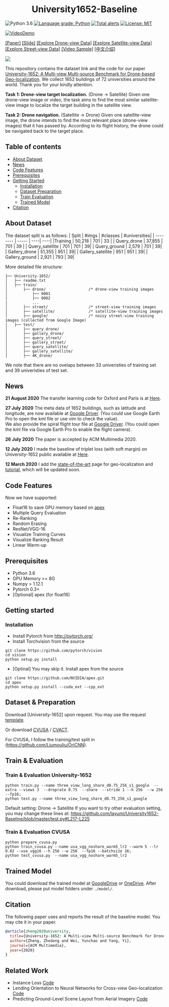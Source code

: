 <h1 align="center"> University1652-Baseline </h1>

![Python 3.6](https://img.shields.io/badge/python-3.6-green.svg)
[![Language grade: Python](https://img.shields.io/lgtm/grade/python/g/layumi/Person_reID_baseline_pytorch.svg?logo=lgtm&logoWidth=18)](https://lgtm.com/projects/g/layumi/Person_reID_baseline_pytorch/context:python)
[![Total alerts](https://img.shields.io/lgtm/alerts/g/layumi/Person_reID_baseline_pytorch.svg?logo=lgtm&logoWidth=18)](https://lgtm.com/projects/g/layumi/Person_reID_baseline_pytorch/alerts/)
[![License: MIT](https://img.shields.io/badge/License-MIT-green.svg)](https://opensource.org/licenses/MIT)

[![VideoDemo](https://github.com/layumi/University1652-Baseline/blob/master/docs/index_files/youtube1.png)](https://www.youtube.com/embed/dzxXPp8tVn4?vq=hd1080)

[[Paper]](https://arxiv.org/abs/2002.12186) 
[[Slide]](http://zdzheng.xyz/ACM-MM-Talk.pdf)
[[Explore Drone-view Data]](https://github.com/layumi/University1652-Baseline/blob/master/docs/index_files/sample_drone.jpg?raw=true)
[[Explore Satellite-view Data]](https://github.com/layumi/University1652-Baseline/blob/master/docs/index_files/sample_satellite.jpg?raw=true)
[[Explore Street-view Data]](https://github.com/layumi/University1652-Baseline/blob/master/docs/index_files/sample_street.jpg?raw=true)
[[Video Sample]](https://www.youtube.com/embed/dzxXPp8tVn4?vq=hd1080)
[[中文介绍]](https://zhuanlan.zhihu.com/p/110987552)

![](https://github.com/layumi/University1652-Baseline/blob/master/docs/index_files/Data.jpg)

This repository contains the dataset link and the code for our paper [University-1652: A Multi-view Multi-source Benchmark for Drone-based Geo-localization](https://arxiv.org/abs/2002.12186). We collect 1652 buildings of 72 universities around the world. Thank you for your kindly attention.

**Task 1: Drone-view target localization.** (Drone -> Satellite) Given one drone-view image or video, the task aims to find the most similar satellite-view image to localize the target building in the satellite view. 

**Task 2: Drone navigation.** (Satellite -> Drone) Given one satellite-view image, the drone intends to find the most relevant place (drone-view images) that it has passed by. According to its flight history, the drone could be navigated back to the target place.

## Table of contents
* [About Dataset](#about-dataset)
* [News](#news)
* [Code Features](#code-features)
* [Prerequisites](#prerequisites)
* [Getting Started](#getting-started)
    * [Installation](#installation)
    * [Dataset Preparation](#dataset--preparation)
    * [Train Evaluation ](#train--evaluation)
    * [Trained Model](#trained--model)
* [Citation](#citation)

## About Dataset
The dataset split is as follows: 
| Split | #imgs | #classes | #universities|
| --------   | -----  | ----| ----|
|Training | 50,218 | 701 | 33 |
| Query_drone | 37,855 | 701 |  39 |
| Query_satellite | 701 | 701 | 39|
| Query_ground | 2,579 | 701 | 39|
| Gallery_drone | 51,355 | 951 | 39|
| Gallery_satellite |  951 | 951 | 39|
| Gallery_ground | 2,921 | 793  | 39|

More detailed file structure:
```
├── University-1652/
│   ├── readme.txt
│   ├── train/
│       ├── drone/                   /* drone-view training images 
│           ├── 0001
|           ├── 0002
|           ...
│       ├── street/                  /* street-view training images 
│       ├── satellite/               /* satellite-view training images       
│       ├── google/                  /* noisy street-view training images (collected from Google Image)
│   ├── test/
│       ├── query_drone/  
│       ├── gallery_drone/  
│       ├── query_street/  
│       ├── gallery_street/ 
│       ├── query_satellite/  
│       ├── gallery_satellite/ 
│       ├── 4K_drone/
```

We note that there are no ovelaps between 33 univeristies of training set and 39 univeristies of test set.

## News
**21 August 2020** The transfer learning code for Oxford and Paris is at [Here](https://github.com/layumi/cnnimageretrieval-pytorch/blob/master/cirtorch/examples/test_My1652model.py).

**27 July 2020** The meta data of 1652 buildings, such as latitude and longitude, are now available at [Google Driver](https://drive.google.com/file/d/1PL8fVky9KZg7XESsuS5NCsYRyYAwui3S/view?usp=sharing). (You could use Google Earth Pro to open the kml file or use vim to check the value).  
We also provide the spiral flight tour file at [Google Driver](https://drive.google.com/file/d/1EW5Esi72tPcfL3zmoHYpufKj_SXrY-xE/view?usp=sharing). (You could open the kml file via Google Earth Pro to enable the flight camera).  

**26 July 2020** The paper is accepted by ACM Multimedia 2020.

**12 July 2020** I made the baseline of triplet loss (with soft margin) on University-1652 public available at [Here](https://github.com/layumi/University1652-triplet-loss).

**12 March 2020** I add the [state-of-the-art](https://github.com/layumi/University1652-Baseline/tree/master/State-of-the-art) page for geo-localization and [tutorial](https://github.com/layumi/University1652-Baseline/tree/master/tutorial), which will be updated soon.

## Code Features
Now we have supported:
- Float16 to save GPU memory based on [apex](https://github.com/NVIDIA/apex)
- Multiple Query Evaluation
- Re-Ranking
- Random Erasing
- ResNet/VGG-16
- Visualize Training Curves
- Visualize Ranking Result
- Linear Warm-up 

## Prerequisites

- Python 3.6
- GPU Memory >= 8G
- Numpy > 1.12.1
- Pytorch 0.3+
- [Optional] apex (for float16) 

## Getting started
### Installation
- Install Pytorch from http://pytorch.org/
- Install Torchvision from the source
```
git clone https://github.com/pytorch/vision
cd vision
python setup.py install
```
- [Optinal] You may skip it. Install apex from the source
```
git clone https://github.com/NVIDIA/apex.git
cd apex
python setup.py install --cuda_ext --cpp_ext
```

## Dataset & Preparation
Download [University-1652] upon request. You may use the request [template](https://github.com/layumi/University1652-Baseline/blob/master/Request.md).

Or download [CVUSA](http://cs.uky.edu/~jacobs/datasets/cvusa/) / [CVACT](https://github.com/Liumouliu/OriCNN). 

For CVUSA, I follow the training/test split in (https://github.com/Liumouliu/OriCNN). 

## Train & Evaluation 
### Train & Evaluation University-1652
```
python train.py --name three_view_long_share_d0.75_256_s1_google  --extra --views 3  --droprate 0.75  --share  --stride 1 --h 256  --w 256 --fp16; 
python test.py --name three_view_long_share_d0.75_256_s1_google
```

Default setting: Drone -> Satellite
If you want to try other evaluation setting, you may change these lines at: https://github.com/layumi/University1652-Baseline/blob/master/test.py#L217-L225

### Train & Evaluation CVUSA
```
python prepare_cvusa.py
python train_cvusa.py --name usa_vgg_noshare_warm5_lr2 --warm 5 --lr 0.02 --use_vgg16 --h 256 --w 256  --fp16 --batchsize 16;
python test_cvusa.py  --name usa_vgg_noshare_warm5_lr2 
```

## Trained Model

You could download the trained model at [GoogleDrive](https://drive.google.com/open?id=1iES210erZWXptIttY5EBouqgcF5JOBYO) or [OneDrive](https://studentutsedu-my.sharepoint.com/:u:/g/personal/12639605_student_uts_edu_au/EW19pLps66RCuJcMAOtWg5kB6Ux_O-9YKjyg5hP24-yWVQ?e=BZXcdM). After download, please put model folders under `./model/`.

## Citation
The following paper uses and reports the result of the baseline model. You may cite it in your paper.
```bibtex
@article{zheng2020university,
  title={University-1652: A Multi-view Multi-source Benchmark for Drone-based Geo-localization},
  author={Zheng, Zhedong and Wei, Yunchao and Yang, Yi},
  journal={ACM Multimedia},
  year={2020}
}
```

## Related Work
- Instance Loss [Code](https://github.com/layumi/Image-Text-Embedding)
- Lending Orientation to Neural Networks for Cross-view Geo-localization [Code](https://github.com/Liumouliu/OriCNN)
- Predicting Ground-Level Scene Layout from Aerial Imagery [Code](https://github.com/viibridges/crossnet)
